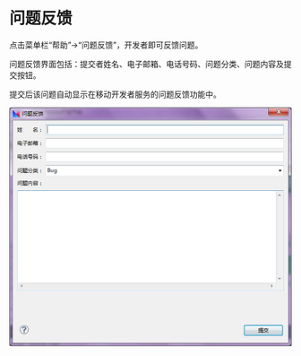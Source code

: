 # 问题反馈

点击菜单栏“帮助”->“问题反馈”，开发者即可反馈问题。

问题反馈界面包括：提交者姓名、电子邮箱、电话号码、问题分类、问题内容及提交按钮。

提交后该问题自动显示在移动开发者服务的问题反馈功能中。

![](/articles/studio/16-/images/image175.png)


